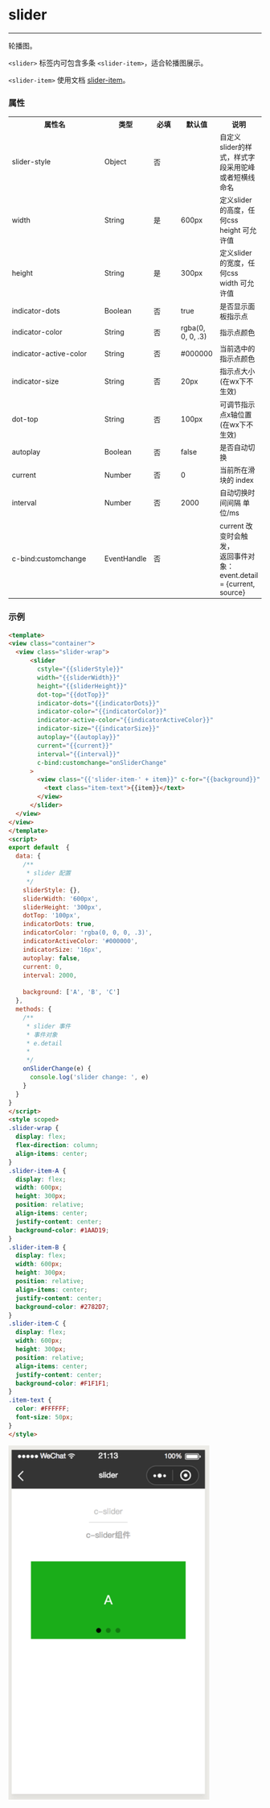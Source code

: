 # slider
-------
轮播图。

`<slider>` 标签内可包含多条 `<slider-item>`，适合轮播图展示。

`<slider-item>` 使用文档 [slider-item](/component/base/content/slider-item.html)。

### 属性

<table>
  <tr>
    <th width="200px">属性名</th>
    <th>类型</th>
    <th width="60px">必填</th>
    <th>默认值</th>
    <th>说明</th>
  </tr>
  <tr>
    <td>slider-style</td>
    <td>Object</td>
    <td>否</td>
    <td></td>
    <td>自定义slider的样式，样式字段采用驼峰或者短横线命名</td>
  </tr>
  <tr>
    <td>width</td>
    <td>String</td>
    <td>是</td>
    <td>600px</td>
    <td>定义slider的高度，任何css height 可允许值</td>
  </tr>
  <tr>
    <td>height</td>
    <td>String</td>
    <td>是</td>
    <td>300px</td>
    <td>定义slider的宽度，任何css width 可允许值</td>
  </tr>
  <tr>
    <td>indicator-dots</td>
    <td>Boolean</td>
    <td>否</td>
    <td>true</td>
    <td>是否显示面板指示点</td>
  </tr>
  <tr>
    <td>indicator-color</td>
    <td>String</td>
    <td>否</td>
    <td>rgba(0, 0, 0, .3)</td>
    <td>指示点颜色</td>
  </tr>
  <tr>
    <td>indicator-active-color</td>
    <td>String</td>
    <td>否</td>
    <td>#000000</td>
    <td>当前选中的指示点颜色</td>
  </tr>
  <tr>
    <td>indicator-size</td>
    <td>String</td>
    <td>否</td>
    <td>20px</td>
    <td>指示点大小(在wx下不生效)</td>
  </tr>
  <tr>
    <td>dot-top</td>
    <td>String</td>
    <td>否</td>
    <td>100px</td>
    <td>可调节指示点x轴位置(在wx下不生效)</td>
  </tr>
  <tr>
    <td>autoplay</td>
    <td>Boolean</td>
    <td>否</td>
    <td>false</td>
    <td>是否自动切换</td>
  </tr>
  <tr>
    <td>current</td>
    <td>Number</td>
    <td>否</td>
    <td>0</td>
    <td>当前所在滑块的 index</td>
  </tr>
  <tr>
    <td>interval</td>
    <td>Number</td>
    <td>否</td>
    <td>2000</td>
    <td>自动切换时间间隔 单位/ms</td>
  </tr>
  <tr>
    <td>c-bind:customchange</td>
    <td>EventHandle</td>
    <td>否</td>
    <td></td>
    <td>current 改变时会触发，
        <br/>
        返回事件对象：
        <br/>
        event.detail = {current, source}
    </td>
  </tr>
</table>

### 示例
```html
<template>
<view class="container">
  <view class="slider-wrap">
      <slider
        cstyle="{{sliderStyle}}"
        width="{{sliderWidth}}"
        height="{{sliderHeight}}"
        dot-top="{{dotTop}}"
        indicator-dots="{{indicatorDots}}"
        indicator-color="{{indicatorColor}}"
        indicator-active-color="{{indicatorActiveColor}}"
        indicator-size="{{indicatorSize}}"
        autoplay="{{autoplay}}"
        current="{{current}}"
        interval="{{interval}}"
        c-bind:customchange="onSliderChange"
      >
        <view class="{{'slider-item-' + item}}" c-for="{{background}}" c-for-item="item">
          <text class="item-text">{{item}}</text>
        </view>
      </slider>
  </view>
</view>
</template>
<script>
export default  {
  data: {
    /**
     * slider 配置
     */
    sliderStyle: {},
    sliderWidth: '600px',
    sliderHeight: '300px',
    dotTop: '100px',
    indicatorDots: true,
    indicatorColor: 'rgba(0, 0, 0, .3)',
    indicatorActiveColor: '#000000',
    indicatorSize: '16px',
    autoplay: false,
    current: 0,
    interval: 2000,

    background: ['A', 'B', 'C']
  },
  methods: {
    /**
     * slider 事件
     * 事件对象
     * e.detail
     *
     */
    onSliderChange(e) {
      console.log('slider change: ', e)
    }
  }
}
</script>
<style scoped>
.slider-wrap {
  display: flex;
  flex-direction: column;
  align-items: center;
}
.slider-item-A {
  display: flex;
  width: 600px;
  height: 300px;
  position: relative;
  align-items: center;
  justify-content: center;
  background-color: #1AAD19;
}
.slider-item-B {
  display: flex;
  width: 600px;
  height: 300px;
  position: relative;
  align-items: center;
  justify-content: center;
  background-color: #2782D7;
}
.slider-item-C {
  display: flex;
  width: 600px;
  height: 300px;
  position: relative;
  align-items: center;
  justify-content: center;
  background-color: #F1F1F1;
}
.item-text {
  color: #FFFFFF;
  font-size: 50px;
}
</style>
```

<img src="../assets/slider.png" width="400px" />
